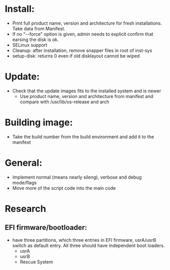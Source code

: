 # Install:

* Print full product name, version and architecture for fresh installations. Take data from Manifest.
* If no "--force" option is given, admin needs to explicit confirm that earsing the disk is ok.
* SELinux support
* Cleanup: after installation, remove snapper files in root of inst-sys
* setup-disk: returns 0 even if old disklayout cannot be wiped

# Update:
* Check that the update images fits to the installed system and is newer
  * Use product name, version and architecture from manifest and compare with /usr/lib/os-release and arch

# Building image:
* Take the build number from the build environment and add it to the manifest

# General:
* Implement normal (means nearly sileng), verbose and debug mode/flags
* Move more of the script code into the main code

# Research
## EFI firmware/bootloader:
* have three partitions, which three entries in EFI firmware, usrA/usrB switch as default entry. All three should have independent boot loaders.
  * usrA
  * usrB
  * Rescue System
  
